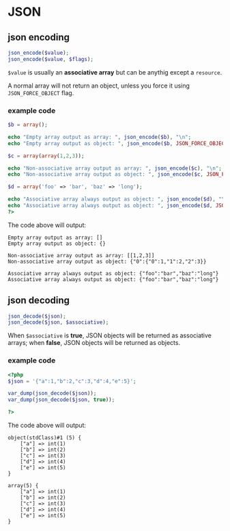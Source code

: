 # JSON

## json encoding
```php
json_encode($value);
json_encode($value, $flags);
```

`$value` is usually an **associative array** but can be anythig except a `resource`.

A normal array will not return an object, unless you force it using `JSON_FORCE_OBJECT` flag.

### example code
```php
$b = array();

echo "Empty array output as array: ", json_encode($b), "\n";
echo "Empty array output as object: ", json_encode($b, JSON_FORCE_OBJECT), "\n\n";

$c = array(array(1,2,3));

echo "Non-associative array output as array: ", json_encode($c), "\n";
echo "Non-associative array output as object: ", json_encode($c, JSON_FORCE_OBJECT), "\n\n";

$d = array('foo' => 'bar', 'baz' => 'long');

echo "Associative array always output as object: ", json_encode($d), "\n";
echo "Associative array always output as object: ", json_encode($d, JSON_FORCE_OBJECT), "\n\n";
?>
```

The code above will output:
```
Empty array output as array: []
Empty array output as object: {}

Non-associative array output as array: [[1,2,3]]
Non-associative array output as object: {"0":{"0":1,"1":2,"2":3}}

Associative array always output as object: {"foo":"bar","baz":"long"}
Associative array always output as object: {"foo":"bar","baz":"long"}
```

## json decoding
```php
json_decode($json);
json_decode($json, $associative);
```
When `$associative` is **true**, JSON objects will be returned as associative arrays; when **false**, JSON objects will be returned as objects.

### example code
```php
<?php
$json = '{"a":1,"b":2,"c":3,"d":4,"e":5}';

var_dump(json_decode($json));
var_dump(json_decode($json, true));

?>
```
The code above will output:
```
object(stdClass)#1 (5) {
    ["a"] => int(1)
    ["b"] => int(2)
    ["c"] => int(3)
    ["d"] => int(4)
    ["e"] => int(5)
}

array(5) {
    ["a"] => int(1)
    ["b"] => int(2)
    ["c"] => int(3)
    ["d"] => int(4)
    ["e"] => int(5)
}
```